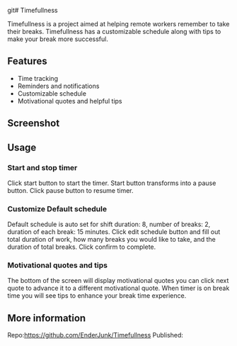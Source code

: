 git# Timefullness

Timefullness is a project aimed at helping remote workers remember to take their breaks. Timefullness has a customizable schedule along with tips to make your break more successful.

## Features
- Time tracking
- Reminders and notifications
- Customizable schedule
- Motivational quotes and helpful tips

## Screenshot

## Usage

### Start and stop timer
Click start button to start the timer. Start button transforms into a pause button. Click pause button to resume timer. 

### Customize Default schedule 
Default schedule is auto set for shift duration: 8, number of breaks: 2, duration of each break: 15 minutes.
Click edit schedule button and fill out total duration of work, how many breaks you would like to take, and the duration of total breaks. Click confirm to complete. 

### Motivational quotes and tips
The bottom of the screen will display motivational quotes you can click next quote to advance it to a different motivational quote. When timer is on break time you will see tips to enhance your break time experience. 

## More information
Repo:https://github.com/EnderJunk/Timefullness
Published: 